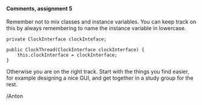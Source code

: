 #### Comments, assignment 5
Remember not to mix classes and instance variables. You can keep track on this by always remembering to name the instance variable in lowercase.
```
private ClockInterface clockInteface;

public ClockThread(ClockInterface clockInterface) {
	this.clockInterface = clockInterface;
}
```
Otherwise you are on the right track. Start with the things you find easier, for example designing a nice GUI, and get together in a study group for the rest.

/Anton 
